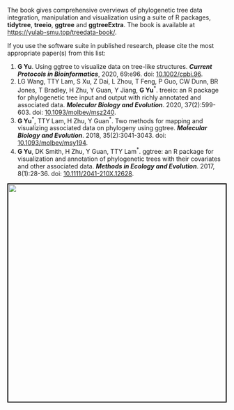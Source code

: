 
The book gives comprehensive overviews of phylogenetic tree data integration, manipulation and visualization using a suite of R packages, **tidytree**, **treeio**, **ggtree** and **ggtreeExtra**. The book is available at <https://yulab-smu.top/treedata-book/>.

If you use the software suite in published research, please cite the most appropriate paper(s) from this list:


1. __G Yu__. Using ggtree to visualize data on tree-like structures. __*Current Protocols in Bioinformatics*__, 2020, 69:e96. doi: [10.1002/cpbi.96](https://doi.org/10.1002/cpbi.96).
2. LG Wang, TTY Lam, S Xu, Z Dai, L Zhou, T Feng, P Guo, CW Dunn, BR Jones, T Bradley, H Zhu, Y Guan, Y Jiang, __G Yu__<sup>\*</sup>. treeio: an R package for phylogenetic tree input and output with richly annotated and associated data. __*Molecular Biology and Evolution*__. 2020, 37(2):599-603.
doi: [10.1093/molbev/msz240](http://dx.doi.org/10.1093/molbev/msz240).
3. __G Yu__<sup>\*</sup>, TTY Lam, H Zhu, Y Guan<sup>\*</sup>. Two methods for mapping and visualizing associated data on phylogeny using ggtree. __*Molecular Biology and Evolution*__. 2018, 35(2):3041-3043.
doi: [10.1093/molbev/msy194](https://doi.org/10.1093/molbev/msy194).
4. __G Yu__, DK Smith, H Zhu, Y Guan, TTY Lam<sup>\*</sup>. ggtree: an R package for
visualization and annotation of phylogenetic trees with their covariates and
other associated data. __*Methods in Ecology and Evolution*__. 2017, 8(1):28-36.
doi: [10.1111/2041-210X.12628](https://doi.org/10.1111/2041-210X.12628).


<center>
<a href="https://www.routledge.com/Data-Integration-Manipulation-and-Visualization-of-Phylogenetic-Trees/Yu/p/book/9781032233574"><img src="https://yulab-smu.top/treedata-book/9781032233574_cover_review.png" style="width:500px;border:2px solid black;"/></a>
</center>

